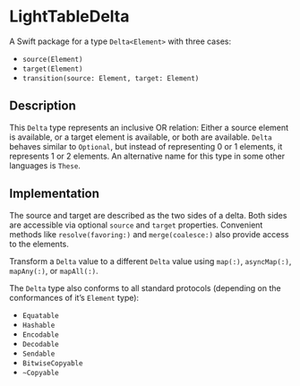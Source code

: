# LightTableDelta

A Swift package for a type `Delta<Element>` with three cases:

- `source(Element)`
- `target(Element)`
- `transition(source: Element, target: Element)`

## Description

This `Delta` type represents an inclusive OR relation: Either a source element is available, or a target element is available, or both are available.
`Delta` behaves similar to `Optional`, but instead of representing 0 or 1 elements, it represents 1 or 2 elements.
An alternative name for this type in some other languages is `These`.

## Implementation

The source and target are described as the two sides of a delta.
Both sides are accessible via optional `source` and `target` properties.
Convenient methods like `resolve(favoring:)` and `merge(coalesce:)` also provide access to the elements.

Transform a `Delta` value to a different `Delta` value using `map(:)`, `asyncMap(:)`, `mapAny(:)`, or `mapAll(:)`.

The `Delta` type also conforms to all standard protocols (depending on the conformances of it’s `Element` type):

- `Equatable`
- `Hashable`
- `Encodable`
- `Decodable`
- `Sendable`
- `BitwiseCopyable`
- `~Copyable`
